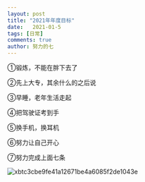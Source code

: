 ```yaml
---
layout: post
title: "2021年年度目标"
date:   2021-01-5
tags: [日常]
comments: true
author: 努力的七
---
```


①锻炼，不能在胖下去了

②先上大专，其余什么的之后说

③早睡，老年生活走起

④把驾驶证考到手

⑤换手机，换耳机

⑥努力让自己开心

⑦努力完成上面七条

![xbtc3cbe9fe41a12671be4a6085f2de1043e](https://s2.loli.net/2022/12/22/4PGOAaWn8TbCyIu.jpg)

